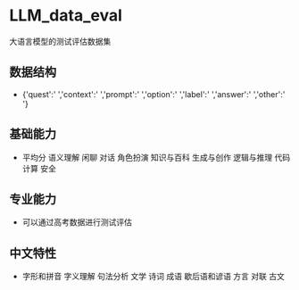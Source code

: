 # LLM_data_eval
大语言模型的测试评估数据集

## 数据结构
* {'quest':' ','context':' ','prompt':' ','option':' ','label':' ','answer':' ','other':' '}

## 基础能力
* 平均分	语义理解	闲聊	对话	角色扮演	知识与百科	生成与创作	逻辑与推理	代码	计算	安全


## 专业能力
* 可以通过高考数据进行测试评估


## 中文特性
* 字形和拼音	字义理解	句法分析	文学	诗词	成语	歇后语和谚语	方言	对联	古文
